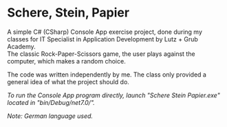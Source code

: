 # Schere, Stein, Papier

A simple C# (CSharp) Console App exercise project, done during my classes for IT Specialist in Application Development by Lutz + Grub Academy.  
The classic Rock-Paper-Scissors game, the user plays against the computer, which makes a random choice.

The code was written independently by me. The class only provided a general idea of what the project should do.

*To run the Console App program directly, launch "Schere Stein Papier.exe" located in "bin/Debug/net7.0/".*

*Note: German language used.*
